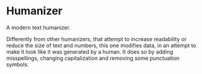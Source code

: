 # Humanizer

A modern text humanizer.

Differently from other humanizers, that attempt to increase readability or
reduce the size of text and numbers, this one modifies data, in an attempt to
make it look like it was generated by a human. It does so by adding
misspellings, changing capitalization and removing some punctuation symbols.
